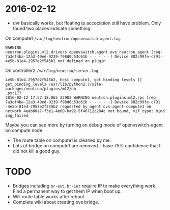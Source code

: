 # 2016-02-12

* dvr basically works, but floating ip accociation still have problem. Only found two places indicate something:

On compute1 `/var/log/neutron/openvswitch-agent.log `
````
WARNING neutron.plugins.ml2.drivers.openvswitch.agent.ovs_neutron_agent [req-7a3ef4ba-12a3-49ed-9239-f98d0c53c61b - - - - -] Device 882c99fe-c791-4e5b-81e4-2957e2f545b2 not defined on plugin
````

On controller2 `/var/log/neutron/server.log`
````
4e5b-81e4-2957e2f545b2, host compute1, got binding levels [] get_binding_levels /usr/lib/python2.7/site-packages/neutron/plugins/ml2/db
.py:177
2016-02-12 17:57:18.065 22903 WARNING neutron.plugins.ml2.rpc [req-7a3ef4ba-12a3-49ed-9239-f98d0c53c61b - - - - -] Device 882c99fe-c791
-4e5b-81e4-2957e2f545b2 requested by agent ovs-agent-compute1 on network 4eab80a7-f3e1-4e00-ba92-5f40712c284c not bound, vif_type: bind
ing_failed
````

Maybe you can see more by turning on debug mode of openvswitch-agent on compute node.

* The route table on compute1 is cleaned by me.
* Lots of bridge on compute1 are removed. I have 75% confidence that I did not kill a good guy.

# TODO

* Bridges including `br-ext`, `br-int` require IP to make everything work. Find a permanent way to get them IP when boot up.
* Will route table works after reboot
* Complete wiki about creating ovs bridge. 
